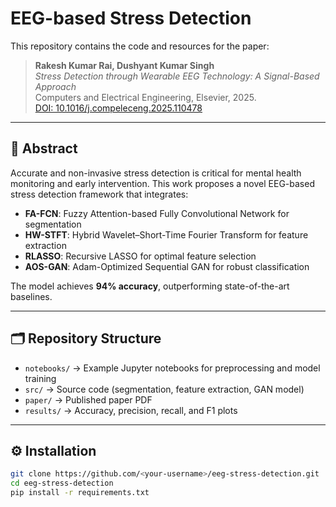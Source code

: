 # EEG-based Stress Detection

This repository contains the code and resources for the paper:

> **Rakesh Kumar Rai, Dushyant Kumar Singh**  
> *Stress Detection through Wearable EEG Technology: A Signal-Based Approach*  
> Computers and Electrical Engineering, Elsevier, 2025.  
> [DOI: 10.1016/j.compeleceng.2025.110478](https://doi.org/10.1016/j.compeleceng.2025.110478)

---

## 📑 Abstract
Accurate and non-invasive stress detection is critical for mental health monitoring and early intervention. This work proposes a novel EEG-based stress detection framework that integrates:
- **FA-FCN**: Fuzzy Attention-based Fully Convolutional Network for segmentation  
- **HW-STFT**: Hybrid Wavelet–Short-Time Fourier Transform for feature extraction  
- **RLASSO**: Recursive LASSO for optimal feature selection  
- **AOS-GAN**: Adam-Optimized Sequential GAN for robust classification  

The model achieves **94% accuracy**, outperforming state-of-the-art baselines.

---

## 🗂 Repository Structure
- `notebooks/` → Example Jupyter notebooks for preprocessing and model training  
- `src/` → Source code (segmentation, feature extraction, GAN model)  
- `paper/` → Published paper PDF  
- `results/` → Accuracy, precision, recall, and F1 plots  

---

## ⚙️ Installation
```bash
git clone https://github.com/<your-username>/eeg-stress-detection.git
cd eeg-stress-detection
pip install -r requirements.txt
